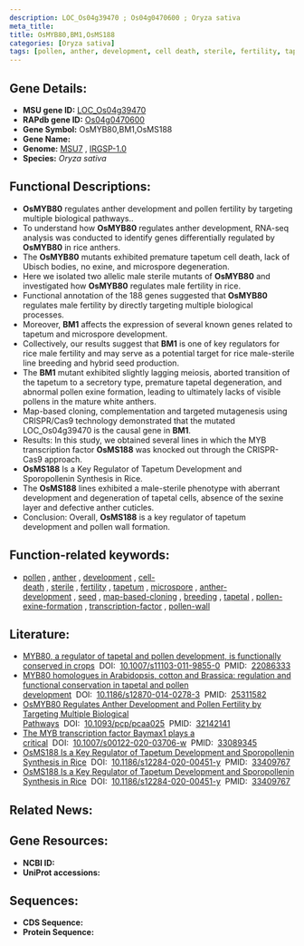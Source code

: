 ```yaml
---
description: LOC_Os04g39470 ; Os04g0470600 ; Oryza sativa
meta_title:
title: OsMYB80,BM1,OsMS188
categories: [Oryza sativa]
tags: [pollen, anther, development, cell death, sterile, fertility, tapetum, microspore, anther development, seed, map-based cloning, breeding, tapetal, pollen exine formation, transcription factor, pollen wall]
---
```


## Gene Details:
- **MSU gene ID:** [LOC_Os04g39470](http://rice.uga.edu/cgi-bin/ORF_infopage.cgi?orf=LOC_Os04g39470)  
- **RAPdb gene ID:** [Os04g0470600](https://rapdb.dna.affrc.go.jp/locus/?name=Os04g0470600)  
- **Gene Symbol:** OsMYB80,BM1,OsMS188
- **Gene Name:**
- **Genome:**  [MSU7](http://rice.uga.edu/)&nbsp;,&nbsp;[IRGSP-1.0](https://rapdb.dna.affrc.go.jp/download/irgsp1.html)
- **Species:** *Oryza sativa*

## Functional Descriptions:
   - **OsMYB80** regulates anther development and pollen fertility by targeting multiple biological pathways..
   - To understand how **OsMYB80** regulates anther development, RNA-seq analysis was conducted to identify genes differentially regulated by **OsMYB80** in rice anthers.
   - The **OsMYB80** mutants exhibited premature tapetum cell death, lack of Ubisch bodies, no exine, and microspore degeneration.
   - Here we isolated two allelic male sterile mutants of **OsMYB80** and investigated how **OsMYB80** regulates male fertility in rice.
   - Functional annotation of the 188 genes suggested that **OsMYB80** regulates male fertility by directly targeting multiple biological processes.
   - Moreover, **BM1** affects the expression of several known genes related to tapetum and microspore development.
   - Collectively, our results suggest that **BM1** is one of key regulators for rice male fertility and may serve as a potential target for rice male-sterile line breeding and hybrid seed production.
   - The **BM1** mutant exhibited slightly lagging meiosis, aborted transition of the tapetum to a secretory type, premature tapetal degeneration, and abnormal pollen exine formation, leading to ultimately lacks of visible pollens in the mature white anthers.
   - Map-based cloning, complementation and targeted mutagenesis using CRISPR/Cas9 technology demonstrated that the mutated LOC_Os04g39470 is the causal gene in **BM1**.
   - Results: In this study, we obtained several lines in which the MYB transcription factor **OsMS188** was knocked out through the CRISPR-Cas9 approach.
   - **OsMS188** Is a Key Regulator of Tapetum Development and Sporopollenin Synthesis in Rice.
   - The **OsMS188** lines exhibited a male-sterile phenotype with aberrant development and degeneration of tapetal cells, absence of the sexine layer and defective anther cuticles.
   - Conclusion: Overall, **OsMS188** is a key regulator of tapetum development and pollen wall formation.

## Function-related keywords:
   - [pollen](/tags/pollen/)&nbsp;,&nbsp;[anther](/tags/anther/)&nbsp;,&nbsp;[development](/tags/development/)&nbsp;,&nbsp;[cell-death](/tags/cell-death/)&nbsp;,&nbsp;[sterile](/tags/sterile/)&nbsp;,&nbsp;[fertility](/tags/fertility/)&nbsp;,&nbsp;[tapetum](/tags/tapetum/)&nbsp;,&nbsp;[microspore](/tags/microspore/)&nbsp;,&nbsp;[anther-development](/tags/anther-development/)&nbsp;,&nbsp;[seed](/tags/seed/)&nbsp;,&nbsp;[map-based-cloning](/tags/map-based-cloning/)&nbsp;,&nbsp;[breeding](/tags/breeding/)&nbsp;,&nbsp;[tapetal](/tags/tapetal/)&nbsp;,&nbsp;[pollen-exine-formation](/tags/pollen-exine-formation/)&nbsp;,&nbsp;[transcription-factor](/tags/transcription-factor/)&nbsp;,&nbsp;[pollen-wall](/tags/pollen-wall/)

## Literature:
   - [MYB80, a regulator of tapetal and pollen development, is functionally conserved in crops](https://www.doi.org/10.1007/s11103-011-9855-0)&nbsp;&nbsp;DOI:&nbsp;&nbsp;[10.1007/s11103-011-9855-0](https://www.doi.org/10.1007/s11103-011-9855-0)&nbsp;&nbsp;PMID:&nbsp;&nbsp;[22086333](https://pubmed.ncbi.nlm.nih.gov/22086333/)
   - [MYB80 homologues in Arabidopsis, cotton and Brassica: regulation and functional conservation in tapetal and pollen development](https://www.doi.org/10.1186/s12870-014-0278-3)&nbsp;&nbsp;DOI:&nbsp;&nbsp;[10.1186/s12870-014-0278-3](https://www.doi.org/10.1186/s12870-014-0278-3)&nbsp;&nbsp;PMID:&nbsp;&nbsp;[25311582](https://pubmed.ncbi.nlm.nih.gov/25311582/)
   - [OsMYB80 Regulates Anther Development and Pollen Fertility by Targeting Multiple Biological Pathways](https://www.doi.org/10.1093/pcp/pcaa025)&nbsp;&nbsp;DOI:&nbsp;&nbsp;[10.1093/pcp/pcaa025](https://www.doi.org/10.1093/pcp/pcaa025)&nbsp;&nbsp;PMID:&nbsp;&nbsp;[32142141](https://pubmed.ncbi.nlm.nih.gov/32142141/)
   - [The MYB transcription factor Baymax1 plays a critical](https://www.doi.org/10.1007/s00122-020-03706-w)&nbsp;&nbsp;DOI:&nbsp;&nbsp;[10.1007/s00122-020-03706-w](https://www.doi.org/10.1007/s00122-020-03706-w)&nbsp;&nbsp;PMID:&nbsp;&nbsp;[33089345](https://pubmed.ncbi.nlm.nih.gov/33089345/)
   - [OsMS188 Is a Key Regulator of Tapetum Development and Sporopollenin Synthesis in Rice](https://www.doi.org/10.1186/s12284-020-00451-y)&nbsp;&nbsp;DOI:&nbsp;&nbsp;[10.1186/s12284-020-00451-y](https://www.doi.org/10.1186/s12284-020-00451-y)&nbsp;&nbsp;PMID:&nbsp;&nbsp;[33409767](https://pubmed.ncbi.nlm.nih.gov/33409767/)
   - [OsMS188 Is a Key Regulator of Tapetum Development and Sporopollenin Synthesis in Rice](https://www.doi.org/10.1186/s12284-020-00451-y)&nbsp;&nbsp;DOI:&nbsp;&nbsp;[10.1186/s12284-020-00451-y](https://www.doi.org/10.1186/s12284-020-00451-y)&nbsp;&nbsp;PMID:&nbsp;&nbsp;[33409767](https://pubmed.ncbi.nlm.nih.gov/33409767/)

## Related News:

## Gene Resources:
- **NCBI ID:**  []()
- **UniProt accessions:** [](https://www.uniprot.org/uniprotkb//entry)

## Sequences:
- **CDS Sequence:**
- **Protein Sequence:**
